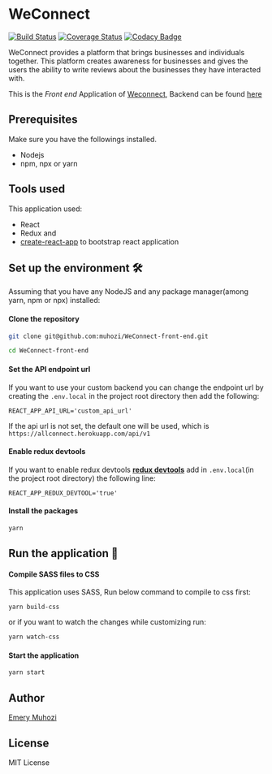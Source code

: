 # WeConnect

[![Build Status](https://www.travis-ci.org/muhozi/Weconnect-front-end.svg?branch=master)](https://www.travis-ci.org/muhozi/Weconnect-front-end) 
[![Coverage Status](https://coveralls.io/repos/github/muhozi/Weconnect-front-end/badge.svg?branch=master)](https://coveralls.io/github/muhozi/Weconnect-front-end?branch=master) 
[![Codacy Badge](https://api.codacy.com/project/badge/Grade/8db8f1816458486385dcc0ad0bd96526)](https://www.codacy.com/app/muhozi/Weconnect-front-end?utm_source=github.com&amp;utm_medium=referral&amp;utm_content=muhozi/Weconnect-front-end&amp;utm_campaign=Badge_Grade)

WeConnect provides a platform that brings businesses and individuals together. This platform creates awareness for businesses and gives the users the ability to write reviews about the businesses they have interacted with.

This is the *Front end* Application of [Weconnect](https://connectship.herokuapp.com/), Backend can be found [here](https://github.com/muhozi/WeConnect-2)

## Prerequisites

Make sure you have the followings installed.

* Nodejs
* npm, npx or yarn

## Tools used

This application used:

* React 
* Redux and
* [create-react-app](https://github.com/facebook/create-react-app) to bootstrap react application

## Set up the environment 🛠

Assuming that you have any NodeJS and any package manager(among yarn, npm or npx) installed:

#### **Clone the repository**

```sh
git clone git@github.com:muhozi/WeConnect-front-end.git
```

```sh
cd WeConnect-front-end
```

#### Set the API endpoint url

If you want to use your custom backend you can change the endpoint url by creating the `.env.local` in the project root directory then add the following:

```
REACT_APP_API_URL='custom_api_url'
```

If the api url is not set, the default one will be used, which is `https://allconnect.herokuapp.com/api/v1`

#### Enable redux devtools

If you want to enable redux devtools [**redux devtools**](https://github.com/zalmoxisus/redux-devtools-extension) add in  `.env.local`(in the project root directory) the following line:

```
REACT_APP_REDUX_DEVTOOL='true'
```



#### Install the packages

```sh
yarn
```

## Run the application 🚀

#### Compile SASS files to CSS

This application uses SASS, Run below command to compile to css first:

```
yarn build-css
```

or if you want to watch the changes while customizing run: 

```sh
yarn watch-css
```

#### Start the application

```sh
yarn start
```

## Author

[Emery Muhozi](https://twitter.com/EmeryMuhozi)



## License

MIT License